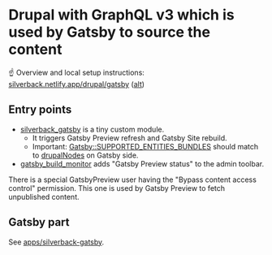 # Drupal with GraphQL v3 which is used by Gatsby to source the content

☝️ Overview and local setup instructions: [silverback.netlify.app/drupal/gatsby](https://silverback.netlify.app/drupal/gatsby) ([alt](../silverback-website/docs/drupal/gatsby.mdx))

## Entry points

- [silverback_gatsby](./web/modules/custom/silverback_gatsby) is a tiny custom module.
  - It triggers Gatsby Preview refresh and Gatsby Site rebuild.
  - Important: [Gatsby::SUPPORTED_ENTITIES_BUNDLES](./web/modules/custom/silverback_gatsby/src/Gatsby.php) should match to [drupalNodes](../silverback-gatsby/src/gatsby-node-helpers/drupal-nodes.ts) on Gatsby side.
- [gatsby_build_monitor](./web/modules/custom/gatsby_build_monitor) adds "Gatsby Preview status" to the admin toolbar.
  
There is a special GatsbyPreview user having the "Bypass content access control" permission. This one is used by Gatsby Preview to fetch unpublished content.

## Gatsby part

See [apps/silverback-gatsby](../silverback-gatsby).
